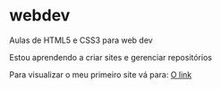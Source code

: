 # webdev
 
 Aulas de HTML5 e CSS3 para web dev
 
 Estou aprendendo a criar sites e gerenciar repositórios

 Para visualizar o meu primeiro site vá para: <a href="https://netoamf.github.io/webdev/desafio_site.html">O link</a>
